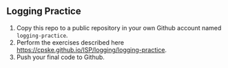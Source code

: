 ## Logging Practice

1. Copy this repo to a public repository in your own Github account named `logging-practice`.
2. Perform the exercises described here <https://cpske.github.io/ISP/logging/logging-practice>.
3. Push your final code to Github.
